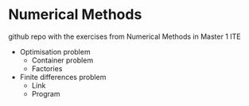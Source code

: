 # Numerical Methods

github repo with the exercises from Numerical Methods in Master 1 ITE

* Optimisation problem 
    * Container problem
    * Factories
* Finite differences problem
    * Link
    * Program